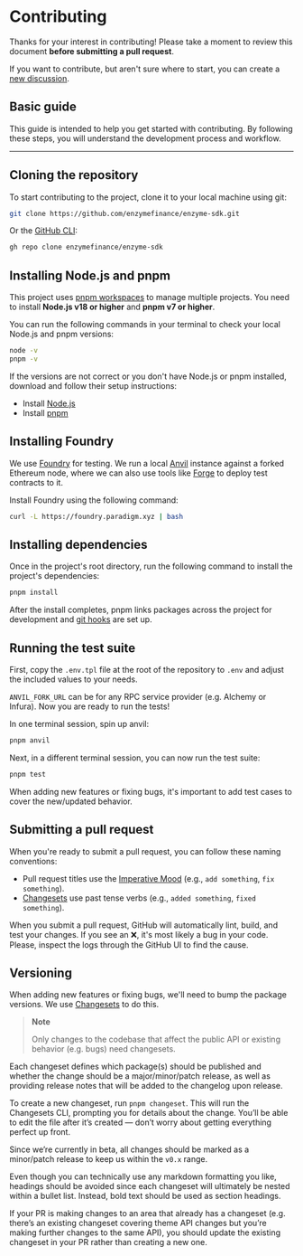 # Contributing

Thanks for your interest in contributing! Please take a moment to review this document **before submitting a pull request**.

If you want to contribute, but aren't sure where to start, you can create a [new discussion](https://github.com/enzymefinance/enzyme-sdk/discussions).

## Basic guide

This guide is intended to help you get started with contributing. By following these steps, you will understand the development process and workflow.

---

## Cloning the repository

To start contributing to the project, clone it to your local machine using git:

```bash
git clone https://github.com/enzymefinance/enzyme-sdk.git
```

Or the [GitHub CLI](https://cli.github.com):

```bash
gh repo clone enzymefinance/enzyme-sdk
```

## Installing Node.js and pnpm

This project uses [pnpm workspaces](https://pnpm.io/workspaces) to manage multiple projects. You need to install **Node.js v18 or higher** and **pnpm v7 or higher**.

You can run the following commands in your terminal to check your local Node.js and pnpm versions:

```bash
node -v
pnpm -v
```

If the versions are not correct or you don't have Node.js or pnpm installed, download and follow their setup instructions:

- Install [Node.js](https://nodejs.org)
- Install [pnpm](https://pnpm.io/installation)

## Installing Foundry

We use [Foundry](https://book.getfoundry.sh/) for testing. We run a local [Anvil](https://github.com/foundry-rs/foundry/tree/master/anvil) instance against a forked Ethereum node, where we can also use tools like [Forge](https://book.getfoundry.sh/forge/) to deploy test contracts to it. 

Install Foundry using the following command:

```bash
curl -L https://foundry.paradigm.xyz | bash
```

## Installing dependencies

Once in the project's root directory, run the following command to install the project's dependencies:

```bash
pnpm install
```

After the install completes, pnpm links packages across the project for development and [git hooks](https://github.com/toplenboren/simple-git-hooks) are set up.

## Running the test suite

First, copy the `.env.tpl` file at the root of the repository to `.env` and adjust the included values to your needs.

`ANVIL_FORK_URL` can be for any RPC service provider (e.g. Alchemy or Infura). Now you are ready to run the tests!

In one terminal session, spin up anvil:

```bash
pnpm anvil
```

Next, in a different terminal session, you can now run the test suite:

```bash
pnpm test
```

When adding new features or fixing bugs, it's important to add test cases to cover the new/updated behavior.

## Submitting a pull request

When you're ready to submit a pull request, you can follow these naming conventions:

- Pull request titles use the [Imperative Mood](https://en.wikipedia.org/wiki/Imperative_mood) (e.g., `add something`, `fix something`).
- [Changesets](#versioning) use past tense verbs (e.g., `added something`, `fixed something`).

When you submit a pull request, GitHub will automatically lint, build, and test your changes. If you see an ❌, it's most likely a bug in your code. Please, inspect the logs through the GitHub UI to find the cause.

## Versioning

When adding new features or fixing bugs, we'll need to bump the package versions. We use [Changesets](https://github.com/changesets/changesets) to do this.

> **Note**
>
> Only changes to the codebase that affect the public API or existing behavior (e.g. bugs) need changesets.

Each changeset defines which package(s) should be published and whether the change should be a major/minor/patch release, as well as providing release notes that will be added to the changelog upon release.

To create a new changeset, run `pnpm changeset`. This will run the Changesets CLI, prompting you for details about the change. You’ll be able to edit the file after it’s created — don’t worry about getting everything perfect up front.

Since we’re currently in beta, all changes should be marked as a minor/patch release to keep us within the `v0.x` range.

Even though you can technically use any markdown formatting you like, headings should be avoided since each changeset will ultimately be nested within a bullet list. Instead, bold text should be used as section headings.

If your PR is making changes to an area that already has a changeset (e.g. there’s an existing changeset covering theme API changes but you’re making further changes to the same API), you should update the existing changeset in your PR rather than creating a new one.
